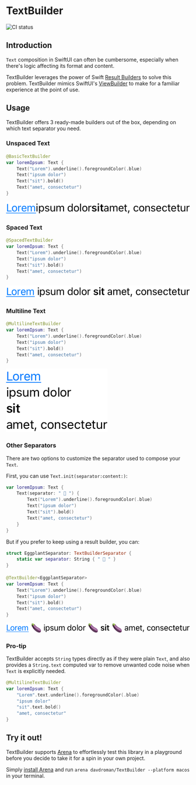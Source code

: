 # TextBuilder

![CI status](https://github.com/davdroman/TextBuilder/workflows/CI/badge.svg)

## Introduction

`Text` composition in SwiftUI can often be cumbersome, especially when there's logic affecting its format and content.

TextBuilder leverages the power of Swift [Result Builders](https://github.com/apple/swift-evolution/blob/main/proposals/0289-result-builders.md) to solve this problem. TextBuilder mimics SwiftUI's [ViewBuilder](https://developer.apple.com/documentation/swiftui/viewbuilder) to make for a familiar experience at the point of use.

## Usage

TextBuilder offers 3 ready-made builders out of the box, depending on which text separator you need.

### Unspaced Text

```swift
@BasicTextBuilder
var loremIpsum: Text {
    Text("Lorem").underline().foregroundColor(.blue)
    Text("ipsum dolor")
    Text("sit").bold()
    Text("amet, consectetur")
}
```

![](Tests/TextBuilderTests/__Snapshots__/TextBuilderTests/testBasicTextBuilder.iOS.png)

### Spaced Text

```swift
@SpacedTextBuilder
var loremIpsum: Text {
    Text("Lorem").underline().foregroundColor(.blue)
    Text("ipsum dolor")
    Text("sit").bold()
    Text("amet, consectetur")
}
```

![](Tests/TextBuilderTests/__Snapshots__/TextBuilderTests/testSpacedTextBuilder.iOS.png)

### Multiline Text

```swift
@MultilineTextBuilder
var loremIpsum: Text {
    Text("Lorem").underline().foregroundColor(.blue)
    Text("ipsum dolor")
    Text("sit").bold()
    Text("amet, consectetur")
}
```

![](Tests/TextBuilderTests/__Snapshots__/TextBuilderTests/testMultilineTextBuilder.iOS.png)

### Other Separators

There are two options to customize the separator used to compose your `Text`.

First, you can use `Text.init(separator:content:)`:

```swift
var loremIpsum: Text {
    Text(separator: " 🍆 ") {
        Text("Lorem").underline().foregroundColor(.blue)
        Text("ipsum dolor")
        Text("sit").bold()
        Text("amet, consectetur")
    }
}
```

But if you prefer to keep using a result builder, you can:

```swift
struct EggplantSeparator: TextBuilderSeparator {
    static var separator: String { " 🍆 " }
}

@TextBuilder<EggplantSeparator>
var loremIpsum: Text {
    Text("Lorem").underline().foregroundColor(.blue)
    Text("ipsum dolor")
    Text("sit").bold()
    Text("amet, consectetur")
}
```

![](Tests/TextBuilderTests/__Snapshots__/TextBuilderTests/testCustomTextBuilder.iOS.png)

### Pro-tip

TextBuilder accepts `String` types directly as if they were plain `Text`, and also provides a `String.text` computed var to remove unwanted code noise when `Text` is explicitly needed.

```swift
@MultilineTextBuilder
var loremIpsum: Text {
    "Lorem".text.underline().foregroundColor(.blue)
    "ipsum dolor"
    "sit".text.bold()
    "amet, consectetur"
}
```

## Try it out!

TextBuilder supports [Arena](https://github.com/finestructure/Arena) to effortlessly test this library in a playground before you decide to take it for a spin in your own project.

Simply [install Arena](https://github.com/finestructure/Arena#how-to-install-arena) and run `arena davdroman/TextBuilder --platform macos` in your terminal.